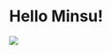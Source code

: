 <!DOCTYPE>
<html>

<head>
<title> It is lie </title>
</head>

<body>
<h1> Hello Minsu! </h1>
<img src="https://mblogthumb-phinf.pstatic.net/20151018_26/wjdwldud0903_1445173802532wAcFB_JPEG/image.JPEG?type=w2"></img>
</body>

</html>
